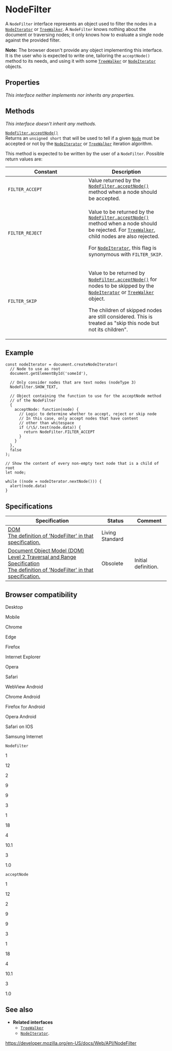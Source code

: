 NodeFilter
==========

A `NodeFilter` interface represents an object used to filter the nodes in a [`NodeIterator`](nodeiterator) or [`TreeWalker`](treewalker). A `NodeFilter` knows nothing about the document or traversing nodes; it only knows how to evaluate a single node against the provided filter.

**Note:** The browser doesn't provide any object implementing this interface. It is the user who is expected to write one, tailoring the `acceptNode()` method to its needs, and using it with some [`TreeWalker`](treewalker) or [`NodeIterator`](nodeiterator) objects.

Properties
----------

*This interface neither implements nor inherits any properties.*

Methods
-------

*This interface doesn't inherit any methods.*

[`NodeFilter.acceptNode()`](nodefilter/acceptnode)  
Returns an `unsigned short` that will be used to tell if a given [`Node`](node) must be accepted or not by the [`NodeIterator`](nodeiterator) or [`TreeWalker`](treewalker) iteration algorithm.

This method is expected to be written by the user of a `NodeFilter`. Possible return values are:

<table><colgroup><col style="width: 50%" /><col style="width: 50%" /></colgroup><thead><tr class="header"><th>Constant</th><th>Description</th></tr></thead><tbody><tr class="odd"><td><code>FILTER_ACCEPT</code></td><td>Value returned by the <a href="nodefilter/acceptnode"><code>NodeFilter.acceptNode()</code></a> method when a node should be accepted.</td></tr><tr class="even"><td><code>FILTER_REJECT</code></td><td><p>Value to be returned by the <a href="nodefilter/acceptnode"><code>NodeFilter.acceptNode()</code></a> method when a node should be rejected. For <a href="treewalker"><code>TreeWalker</code></a>, child nodes are also rejected.</p><p>For <a href="nodeiterator"><code>NodeIterator</code></a>, this flag is synonymous with <code>FILTER_SKIP</code>.</p></td></tr><tr class="odd"><td><code>FILTER_SKIP</code></td><td><p>Value to be returned by <a href="nodefilter/acceptnode"><code>NodeFilter.acceptNode()</code></a> for nodes to be skipped by the <a href="nodeiterator"><code>NodeIterator</code></a> or <a href="treewalker"><code>TreeWalker</code></a> object.</p><p>The children of skipped nodes are still considered. This is treated as "skip this node but not its children".</p></td></tr></tbody></table>

Example
-------

    const nodeIterator = document.createNodeIterator(
      // Node to use as root
      document.getElementById('someId'),

      // Only consider nodes that are text nodes (nodeType 3)
      NodeFilter.SHOW_TEXT,

      // Object containing the function to use for the acceptNode method
      // of the NodeFilter
      {
        acceptNode: function(node) {
          // Logic to determine whether to accept, reject or skip node
          // In this case, only accept nodes that have content
          // other than whitespace
          if (/\S/.test(node.data)) {
            return NodeFilter.FILTER_ACCEPT
          }
        }
      },
      false
    );

    // Show the content of every non-empty text node that is a child of root
    let node;

    while ((node = nodeIterator.nextNode())) {
      alert(node.data)
    }

Specifications
--------------

<table><thead><tr class="header"><th>Specification</th><th>Status</th><th>Comment</th></tr></thead><tbody><tr class="odd"><td><a href="https://dom.spec.whatwg.org/#interface-nodefilter">DOM<br />
<span class="small">The definition of 'NodeFilter' in that specification.</span></a></td><td><span class="spec-living">Living Standard</span></td><td></td></tr><tr class="even"><td><a href="https://www.w3.org/TR/DOM-Level-2-Traversal-Range/traversal.html#Traversal-NodeFilter">Document Object Model (DOM) Level 2 Traversal and Range Specification<br />
<span class="small">The definition of 'NodeFilter' in that specification.</span></a></td><td><span class="spec-obsolete">Obsolete</span></td><td>Initial definition.</td></tr></tbody></table>

Browser compatibility
---------------------

Desktop

Mobile

Chrome

Edge

Firefox

Internet Explorer

Opera

Safari

WebView Android

Chrome Android

Firefox for Android

Opera Android

Safari on IOS

Samsung Internet

`NodeFilter`

1

12

2

9

9

3

1

18

4

10.1

3

1.0

`acceptNode`

1

12

2

9

9

3

1

18

4

10.1

3

1.0

See also
--------

-   **Related interfaces**
    -   [`TreeWalker`](treewalker)
    -   [`NodeIterator`](nodeiterator).

<a href="https://developer.mozilla.org/en-US/docs/Web/API/NodeFilter" class="_attribution-link">https://developer.mozilla.org/en-US/docs/Web/API/NodeFilter</a>
